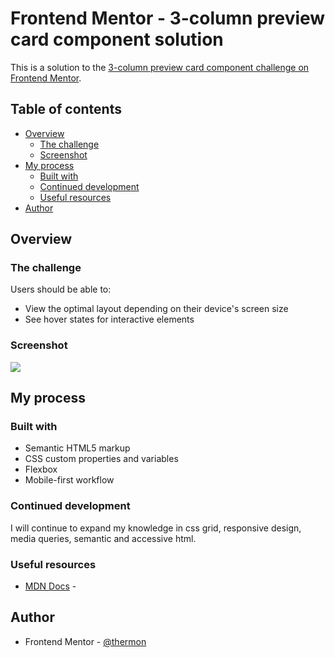 # Frontend Mentor - 3-column preview card component solution

This is a solution to the [3-column preview card component challenge on Frontend Mentor](https://www.frontendmentor.io/challenges/3column-preview-card-component-pH92eAR2-).

## Table of contents

- [Overview](#overview)
  - [The challenge](#the-challenge)
  - [Screenshot](#screenshot)
- [My process](#my-process)
  - [Built with](#built-with)
  - [Continued development](#continued-development)
  - [Useful resources](#useful-resources)
- [Author](#author)


## Overview

### The challenge

Users should be able to:

- View the optimal layout depending on their device's screen size
- See hover states for interactive elements

### Screenshot

![](/screenshot.png)


## My process

### Built with

- Semantic HTML5 markup
- CSS custom properties and variables
- Flexbox
- Mobile-first workflow


### Continued development

I will continue to expand my knowledge in css grid, responsive design, media queries, semantic and accessive html.


### Useful resources

- [MDN Docs](https://developer.mozilla.org/en-US/docs/Web) - 

## Author

- Frontend Mentor - [@thermon](https://www.frontendmentor.io/profile/thermon)
